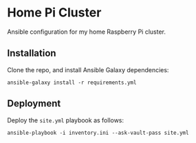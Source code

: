 # Home Pi Cluster

Ansible configuration for my home Raspberry Pi cluster.

## Installation

Clone the repo, and install Ansible Galaxy dependencies:

```shell
ansible-galaxy install -r requirements.yml
```

## Deployment

Deploy the `site.yml` playbook as follows:

```shell
ansible-playbook -i inventory.ini --ask-vault-pass site.yml
